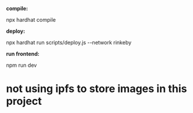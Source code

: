 **compile:**

npx hardhat compile 


**deploy:**

npx hardhat run scripts/deploy.js --network rinkeby


**run frontend:**

npm run dev


# not using ipfs to store images in this project

